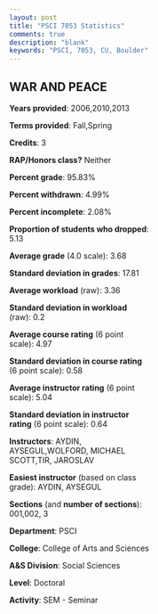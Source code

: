 ```yaml
---
layout: post
title: "PSCI 7053 Statistics"
comments: true
description: "blank"
keywords: "PSCI, 7053, CU, Boulder"
--- 
```

<head>
<script src="https://ajax.googleapis.com/ajax/libs/jquery/2.1.3/jquery.min.js"></script>
<script src="https://dl.dropboxusercontent.com/s/pc42nxpaw1ea4o9/highcharts.js?dl=0"></script>
<!-- <script src="../assets/js/highcharts.js"></script> -->
<style type="text/css">@font-face {
	font-family: "Bebas Neue";
	src: url(https://www.filehosting.org/file/details/544349/BebasNeue%20Regular.otf) format("opentype");
	}
	h1.Bebas { 
		font-family: "Bebas Neue", Verdana, Tahoma;
	}
</style>
</head>
<body>
	<div id="container" style="float: right; width: 45%; height: 88%; margin-left: 2.5%; margin-right: 2.5%;"></div>
	<script language="JavaScript">
		$(document).ready(function() {
		var chart = {type: 'column'};
		var title = {text: 'Grade Distribution'};
		var xAxis = {categories: ['A','B','C','D','F'],crosshair: true};
		var yAxis = {min: 0,title: {text: 'Percentage'}};
		var tooltip = {headerFormat: '<center><b><span style="font-size:20px">{point.key}</span></b></center>',
		               pointFormat: '<td style="padding:0"><b>{point.y:.1f}%</b></td>',
		               footerFormat: '</table>',shared: true,useHTML: true};
		var plotOptions = {column: {pointPadding: 0.0,borderWidth: 0}};  
		var credits = {enabled: false};var series= [{name: 'Percent',data: [74.29,22.86,2.86,0.0,0.0,]}];
		var json = {};
		json.chart = chart;
		json.title = title;
		json.tooltip = tooltip;
		json.xAxis = xAxis;
		json.yAxis = yAxis;  
		json.series = series;
		json.plotOptions = plotOptions;  
		json.credits = credits;
		$('#container').highcharts(json);
	});
	</script>
</body>
			   
## WAR AND PEACE

**Years provided**: 2006,2010,2013

**Terms provided**: Fall,Spring

**Credits**: 3

**RAP/Honors class?** Neither

**Percent grade**: 95.83%

**Percent withdrawn**: 4.99%

**Percent incomplete**: 2.08%

**Proportion of students who dropped**: 5.13

**Average grade** (4.0 scale): 3.68

**Standard deviation in grades**: 17.81

**Average workload** (raw): 3.36

**Standard deviation in workload** (raw): 0.2

**Average course rating** (6 point scale): 4.97

**Standard deviation in course rating** (6 point scale): 0.58

**Average instructor rating** (6 point scale): 5.04

**Standard deviation in instructor rating** (6 point scale): 0.64

**Instructors**: AYDIN, AYSEGUL,WOLFORD, MICHAEL SCOTT,TIR, JAROSLAV

**Easiest instructor** (based on class grade): AYDIN, AYSEGUL

**Sections** (and **number of sections**): 001,002, 3

**Department**: PSCI

**College**: College of Arts and Sciences

**A&S Division**: Social Sciences

**Level**: Doctoral

**Activity**: SEM - Seminar
